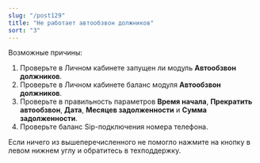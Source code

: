 ```yaml
---
slug: "/post129"
title: "Не работает автообзвон должников"
sort: "3"
---
```


Возможные причины:  
1. Проверьте в Личном кабинете запущен ли модуль **Автообзвон должников**.  
2. Проверьте в Личном кабинете баланс модуля **Автообзвон должников**.  
3. Проверьте в правильность параметров **Время начала**, **Прекратить автообзвон**, **Дата**, **Месяцев задолженности** и **Сумма задолженности**.  
4. Проверьте баланс Sip-подключения номера телефона.  

Если ничего из вышеперечисленного не помогло нажмите на кнопку в левом нижнем углу и обратитесь в техподдержку.